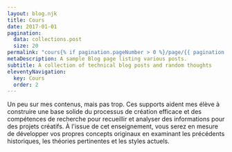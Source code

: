 ```yaml
---
layout: blog.njk
title: Cours
date: 2017-01-01
pagination:
  data: collections.post
  size: 20
permalink: "cours{% if pagination.pageNumber > 0 %}/page/{{ pagination.pageNumber }}{% endif %}/index.html"
metaDescription: A sample Blog page listing various posts.
subtitle: A collection of technical blog posts and random thoughts
eleventyNavigation:
  key: Cours
  order: 2
---
```



Un peu sur mes contenus, mais pas trop. Ces supports aident mes élève à construire une base solide du processus de création efficace et des compétences de recherche pour recueillir et analyser des informations pour des projets créatifs. À l'issue de cet enseignement, vous serez en mesure de développer vos propres concepts originaux en examinant les précédents historiques, les théories pertinentes et les styles actuels.